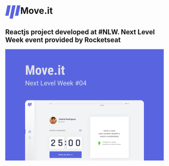 <h1 style="display: flex; flex-direction: row">
  <img alt="Move.it Logo" title="#MoveitLogo" src="./images/Logo.png" />
  <strong style="display: flex; align-content: center; ">Move.it</strong>
</h1>
 
<h2>
 Reactjs project developed at #NLW. Next Level Week event provided by Rocketseat
</h2>

<img alt="Move.it Cover" title="#MoveitCover" src="./images/Capa.png" />

